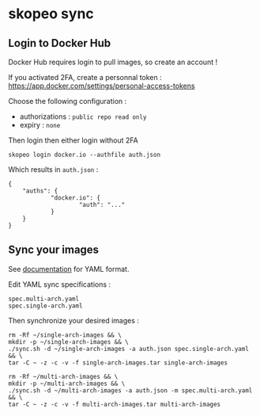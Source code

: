 # skopeo sync

## Login to Docker Hub

Docker Hub requires login to pull images, so create an account !

If you activated 2FA, create a personnal token : https://app.docker.com/settings/personal-access-tokens

Choose the following configuration :

- authorizations : `public repo read only`
- expiry : `none`

Then login then either login without 2FA

    skopeo login docker.io --authfile auth.json

Which results in `auth.json` :

    {
        "auths": {
                "docker.io": {
                        "auth": "..."
                }
        }
    }

## Sync your images

See [documentation](https://github.com/containers/skopeo/blob/main/docs/skopeo-sync.1.md#yaml-file-content-used-source-for---src-yaml) for YAML format.

Edit YAML sync specifications :

    spec.multi-arch.yaml
    spec.single-arch.yaml

Then synchronize your desired images :

    rm -Rf ~/single-arch-images && \
    mkdir -p ~/single-arch-images && \
	./sync.sh -d ~/single-arch-images -a auth.json spec.single-arch.yaml && \
	tar -C ~ -z -c -v -f single-arch-images.tar single-arch-images

    rm -Rf ~/multi-arch-images && \
    mkdir -p ~/multi-arch-images && \
	./sync.sh -d ~/multi-arch-images -a auth.json -m spec.multi-arch.yaml && \
	tar -C ~ -z -c -v -f multi-arch-images.tar multi-arch-images
